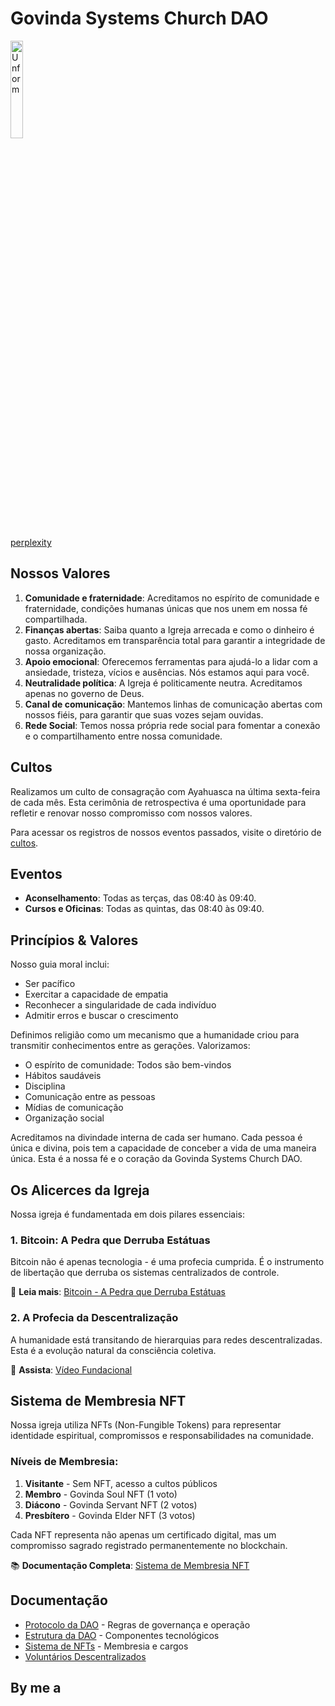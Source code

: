 # Govinda Systems Church DAO

<img src="g.png" height="20%" width="20%" alt="Unform" />

[perplexity](https://www.perplexity.ai/search/preciso-organizar-e-estruturar-izEy4CnWSfeJ_1xa_v.8kA#1)

## Nossos Valores

1. **Comunidade e fraternidade**: Acreditamos no espírito de comunidade e fraternidade, condições humanas únicas que nos unem em nossa fé compartilhada.
2. **Finanças abertas**: Saiba quanto a Igreja arrecada e como o dinheiro é gasto. Acreditamos em transparência total para garantir a integridade de nossa organização.
3. **Apoio emocional**: Oferecemos ferramentas para ajudá-lo a lidar com a ansiedade, tristeza, vícios e ausências. Nós estamos aqui para você.
4. **Neutralidade política**: A Igreja é politicamente neutra. Acreditamos apenas no governo de Deus.
5. **Canal de comunicação**: Mantemos linhas de comunicação abertas com nossos fiéis, para garantir que suas vozes sejam ouvidas.
6. **Rede Social**: Temos nossa própria rede social para fomentar a conexão e o compartilhamento entre nossa comunidade.

## Cultos

Realizamos um culto de consagração com Ayahuasca na última sexta-feira de cada mês. Esta cerimônia de retrospectiva é uma oportunidade para refletir e renovar nosso compromisso com nossos valores.

Para acessar os registros de nossos eventos passados, visite o diretório de [cultos](./cultos/).

## Eventos

* **Aconselhamento**: Todas as terças, das 08:40 às 09:40.
* **Cursos e Oficinas**: Todas as quintas, das 08:40 às 09:40.

## Princípios & Valores

Nosso guia moral inclui:

* Ser pacífico
* Exercitar a capacidade de empatia
* Reconhecer a singularidade de cada indivíduo
* Admitir erros e buscar o crescimento

Definimos religião como um mecanismo que a humanidade criou para transmitir conhecimentos entre as gerações. Valorizamos:

* O espírito de comunidade: Todos são bem-vindos
* Hábitos saudáveis
* Disciplina
* Comunicação entre as pessoas
* Mídias de comunicação
* Organização social

Acreditamos na divindade interna de cada ser humano. Cada pessoa é única e divina, pois tem a capacidade de conceber a vida de uma maneira única. Esta é a nossa fé e o coração da Govinda Systems Church DAO.

## Os Alicerces da Igreja

Nossa igreja é fundamentada em dois pilares essenciais:

### 1. Bitcoin: A Pedra que Derruba Estátuas
Bitcoin não é apenas tecnologia - é uma profecia cumprida. É o instrumento de libertação que derruba os sistemas centralizados de controle.

📖 **Leia mais**: [Bitcoin - A Pedra que Derruba Estátuas](https://govinda777.github.io/blog/Bitcoin-a-pedra-que-derruba-estatuas/)

### 2. A Profecia da Descentralização
A humanidade está transitando de hierarquias para redes descentralizadas. Esta é a evolução natural da consciência coletiva.

🎥 **Assista**: [Vídeo Fundacional](https://www.youtube.com/watch?v=_aDSfhRo-J0)

## Sistema de Membresia NFT

Nossa igreja utiliza NFTs (Non-Fungible Tokens) para representar identidade espiritual, compromissos e responsabilidades na comunidade.

### Níveis de Membresia:

1. **Visitante** - Sem NFT, acesso a cultos públicos
2. **Membro** - Govinda Soul NFT (1 voto)
3. **Diácono** - Govinda Servant NFT (2 votos)
4. **Presbítero** - Govinda Elder NFT (3 votos)

Cada NFT representa não apenas um certificado digital, mas um compromisso sagrado registrado permanentemente no blockchain.

📚 **Documentação Completa**: [Sistema de Membresia NFT](./docs/Sistema_NFT_Membresia.md)

## Documentação

* [Protocolo da DAO](./PROTOCOL.md) - Regras de governança e operação
* [Estrutura da DAO](./docs/DAO.md) - Componentes tecnológicos
* [Sistema de NFTs](./docs/Sistema_NFT_Membresia.md) - Membresia e cargos
* [Voluntários Descentralizados](./docs/Voluntarios_Decentralizados.md)

## By me a 
